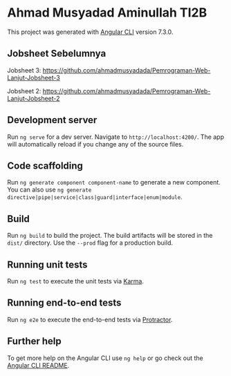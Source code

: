 # Ahmad Musyadad Aminullah TI2B

This project was generated with [Angular CLI](https://github.com/angular/angular-cli) version 7.3.0.

## Jobsheet Sebelumnya

Jobsheet 3: https://github.com/ahmadmusyadada/Pemrograman-Web-Lanjut-Jobsheet-3

Jobsheet 2: https://github.com/ahmadmusyadada/Pemrograman-Web-Lanjut-Jobsheet-2

## Development server

Run `ng serve` for a dev server. Navigate to `http://localhost:4200/`. The app will automatically reload if you change any of the source files.

## Code scaffolding

Run `ng generate component component-name` to generate a new component. You can also use `ng generate directive|pipe|service|class|guard|interface|enum|module`.

## Build

Run `ng build` to build the project. The build artifacts will be stored in the `dist/` directory. Use the `--prod` flag for a production build.

## Running unit tests

Run `ng test` to execute the unit tests via [Karma](https://karma-runner.github.io).

## Running end-to-end tests

Run `ng e2e` to execute the end-to-end tests via [Protractor](http://www.protractortest.org/).

## Further help

To get more help on the Angular CLI use `ng help` or go check out the [Angular CLI README](https://github.com/angular/angular-cli/blob/master/README.md).

